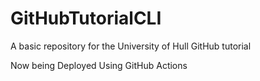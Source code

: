 # GitHubTutorialCLI
A basic repository for the University of Hull GitHub tutorial

Now being Deployed Using GitHub Actions
